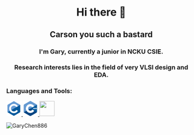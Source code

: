 <h1 align="center">Hi there 👋</h1>
<h2 align="center">Carson you such a bastard</h2>
<h3 align="center">I'm Gary, currently a junior in NCKU CSIE.</h3>
<h3 align="center">Research interests lies in the field of very VLSI design and EDA.</h3>
<p align="left">
<h3 align="left">Languages and Tools:</h3>
<p align="left"> <a href="https://www.cprogramming.com/" target="_blank" rel="noreferrer"> <img src="https://raw.githubusercontent.com/devicons/devicon/master/icons/c/c-original.svg" alt="c" width="40" height="40"/> </a> <a href="https://www.w3schools.com/cpp/" target="_blank" rel="noreferrer"> <img src="https://raw.githubusercontent.com/devicons/devicon/master/icons/cplusplus/cplusplus-original.svg" alt="cplusplus" width="40" height="40"/> </a> <img src="https://raw.githubusercontent.com/file-icons/source/master/svg/SystemVerilog.svg" width="40" height="40"/> </a> <a href="https://raw.githubusercontent.com/file-icons/source/master/svg/RISC-V.svg" target="_blank" rel="noreferrer"> </a>
  

<p>&nbsp;<img align="left" src="https://github-readme-stats.vercel.app/api?username=GaryChen886&show_icons=true&theme=cobalt" alt="GaryChen886" /></p>

